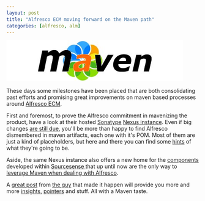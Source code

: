```yaml
---
layout: post
title: "Alfresco ECM moving forward on the Maven path"
categories: [alfresco, alm]
---
```

<img class="aligncenter size-full wp-image-219" title="mavenalfresco" src="/img/post/mavenalfresco.jpg" alt="mavenalfresco" width="462" height="106" />

These days some milestones have been placed that are both consolidating past efforts and promising great improvements on maven based processes around <a href="http://www.alfresco.com">Alfresco ECM</a>.

First and foremost, to prove the Alfresco commitment in mavenizing the product, have a look at their hosted <a href="http://sonatype.com/">Sonatype</a> <a href="http://maven.alfresco.com">Nexus instance</a>. Even if big changes <a href="http://maven.alfresco.com/nexus/content/repositories/releases/org/alfresco/alfresco/3.2r/alfresco-3.2r.pom">are still due</a>, you'll be more than happy to find Alfresco dismembered in maven artifacts, each one with it's POM. Most of them are just a kind of placeholders, but here and there you can find some <a href="http://maven.alfresco.com/nexus/content/repositories/releases/org/alfresco/alfresco-jlan/3.3.0-preview-1/alfresco-jlan-3.3.0-preview-1.pom">hints</a> of what they're going to be.

Aside, the same Nexus instance also offers a new home for the <a href="http://maven.alfresco.com/nexus/content/repositories/releases/com/sourcesense/">components</a> developed within <a href="http://www.sourcesense.com">Sourcesense </a>that up until now are the only way to <a href="http://mindthegab.com/2009/11/07/maven-alfresco-lifecycle-to-gather-all-maven-alfresco-components/">leverage Maven when dealing with Alfresco</a>.

A <a href="http://mindthegab.com/2009/12/02/dreams-come-true-launching-the-alfresco-community-maven-repository/">great post</a> from <a href="http://twitter.com/mindthegabz">the guy</a> that made it happen will provide you more and more <a href="http://maven.alfresco.com/nexus/content/repositories/alfresco-docs/maven-alfresco-lifecycle/index.html">insights</a>, <a href="http://code.google.com/p/maven-alfresco-archetypes/">pointers</a> and stuff. All with a Maven taste.
